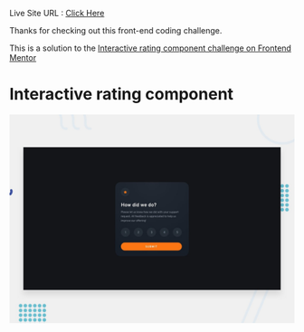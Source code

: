 Live Site URL : [Click Here](https://kimodev1990.github.io/interactive-preview/)

Thanks for checking out this front-end coding challenge.

This is a solution to the [Interactive rating component challenge on Frontend Mentor](https://www.frontendmentor.io/challenges/interactive-rating-component-koxpeBUmI) 

# Interactive rating component

![Design preview for the Interactive rating component coding challenge](./design/desktop-preview.jpg)

